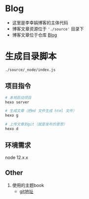 
# Blog

- 这里是李幸娟博客的主体代码
- 博客文章资源位于 `'./source'` 目录下
- 博客文章位于仓库 [Blog](https://github.com/lixingjuan/Blog)


# 生成目录脚本

`./source/_node/index.js`



## 项目指令

```bash
# 本地启动项目
hexo server

# 生成文章（把md 文件生成 html 文件）
hexo g

# 上传文章到git（就是发布的意思）
hexo d

```

## 环境需求

node 12.x.x

## Other

1. 使用的主题book
   - [git地址](https://github.com/kaiiiz/hexo-theme-book-demo)





